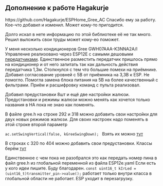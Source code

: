 <h2>Дополнение к работе Hagakurje</h2>
https://github.com/Hagakurje/ESPHome_Gree_AC
Спасибо ему за работу. 
Кое-что добавил и изменил. Может кому-то пригодится.

Долго искал в нете информацию по этой библиотеке её не так много. 
Решил выложить свои труды может кому-ео поможет.

У меня несколько кондиционеров Gree GWH07AAA-K3NNA2A/I
Управление реализовано через ESP12E с самыми дешовыми
[передатчиками](https://www.aliexpress.com/item/1005003672242023.html?spm=a2g0o.order_list.order_list_main.46.66361802bqKA42).
Единственное разместить передатчик пришлось прямо на кондиционер и от него запитать
так как дальность действия передатчика 1,3м. Столкнулся с тем что большие помехи на приёмнике.
Добавил согласование уровней с 5В от приёмника на 3,3В к ESP. Не помогло.
Помогла замена блока питания на 5В на более качественный с фильтрами.
Приём и расшифровку команд с пульта реализовал.

Добавил предустановки 8шт и ещё две настройки жалюзи.
Предустановки и режимы жалюзи можно менять как хочется 
только названия в HA пока не знаю как поменять.

В файле gree.h на строке 292 и 318 можно добавить свои настройки для двух новых режимов жалюзи.
Для своих настроек надо поменять в этой строке второй параметр

`ac.setSwingVertical(false, kGreeSwingDown);
`
Взять их можно [тут](https://crankyoldgit.github.io/IRremoteESP8266/doxygen/html/ir__Gree_8h.html)

В строках с 320 по 404 можно добавить свои предустановки. 
Классы берём [тут](https://crankyoldgit.github.io/IRremoteESP8266/doxygen/html/classIRGreeAC.html#a1b571dea8a5bf553554e45074f3a01c0) 

Единственное с чем пока не разобрался это как передать номер пина в файл gree.h 
из глобальной переменной из файла ESP12e.yaml
Если есть у кого идеи пишите. Буду благодарен.
`
const uint16_t kIrLed = (uint16_t)transmitter_pin->value();
`
 работает только внутри класса в глобальной области не работает. ESP уходит в перезагрузку.